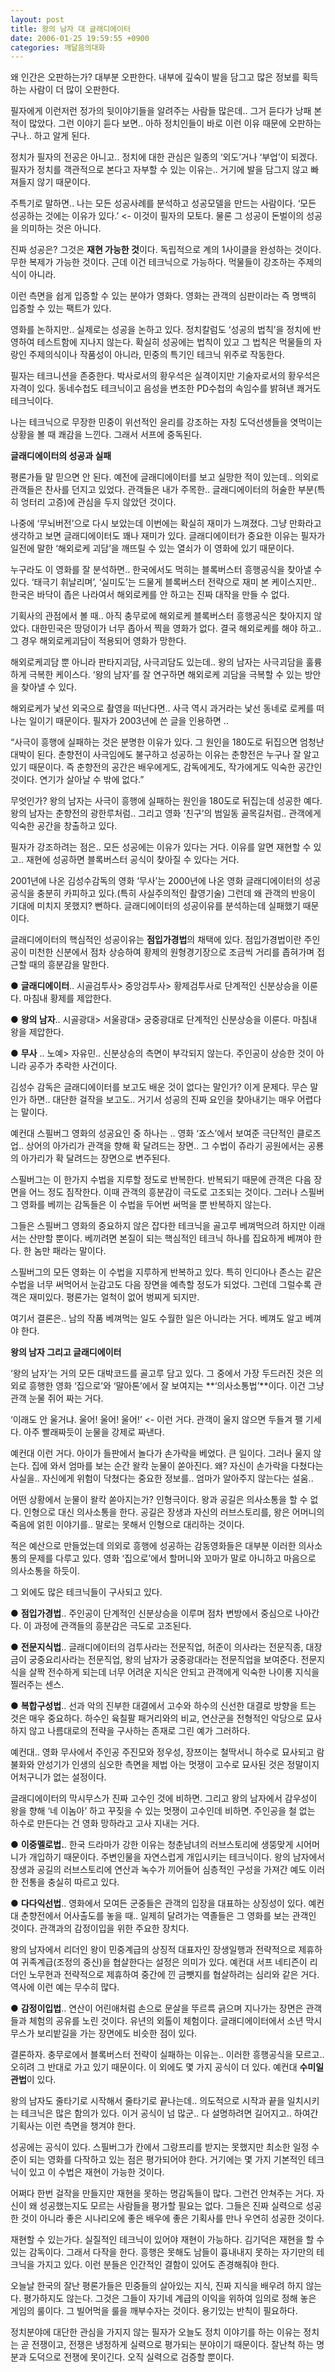 ```yaml
---
layout: post
title: 왕의 남자 대 글래디에이터
date: 2006-01-25 19:59:55 +0900
categories: 깨달음의대화
---
```

왜 인간은 오판하는가? 대부분 오판한다. 내부에 깊숙이 발을 담그고 많은 정보를 획득하는 사람이 더 많이 오판한다. 

필자에게 이런저런 정가의 뒷이야기들을 알려주는 사람들 많은데.. 그거 듣다가 낭패 본 적이 많았다. 그런 이야기 듣다 보면.. 아하 정치인들이 바로 이런 이유 때문에 오판하는구나.. 하고 알게 된다. 

정치가 필자의 전공은 아니고.. 정치에 대한 관심은 일종의 ‘외도’거나 ‘부업’이 되겠다. 필자가 정치를 객관적으로 본다고 자부할 수 있는 이유는.. 거기에 발을 담그지 않고 빠져들지 않기 때문이다.

주특기로 말하면.. 나는 모든 성공사례를 분석하고 성공모델을 만드는 사람이다. ‘모든 성공하는 것에는 이유가 있다.’ <- 이것이 필자의 모토다. 물론 그 성공이 돈벌이의 성공을 의미하는 것은 아니다.

진짜 성공은? 그것은 **재현 가능한 것**이다. 독립적으로 계의 1사이클을 완성하는 것이다. 무한 복제가 가능한 것이다. 근데 이건 테크닉으로 가능하다. 먹물들이 강조하는 주제의식이 아니라.

이런 측면을 쉽게 입증할 수 있는 분야가 영화다. 영화는 관객의 심판이라는 즉 명백히 입증할 수 있는 팩트가 있다. 

영화를 논하지만.. 실제로는 성공을 논하고 있다. 정치칼럼도 ‘성공의 법칙’을 정치에 반영하여 테스트함에 지나지 않는다. 확실히 성공에는 법칙이 있고 그 법칙은 먹물들의 자랑인 주제의식이나 작품성이 아니라, 민중의 특기인 테크닉 위주로 작동한다. 

필자는 테크니션을 존중한다. 박사로서의 황우석은 실격이지만 기술자로서의 황우석은 자격이 있다. 동네수첩도 테크닉이고 음성을 변조한 PD수첩의 속임수를 밝혀낸 쾌거도 테크닉이다. 

나는 테크닉으로 무장한 민중이 위선적인 윤리를 강조하는 자칭 도덕선생들을 엿먹이는 상황을 볼 때 쾌감을 느낀다. 그래서 서프에 중독된다.  
  


**글래디에이터의 성공과 실패**

평론가들 말 믿으면 안 된다. 예전에 글래디에이터를 보고 실망한 적이 있는데.. 의외로 관객들은 찬사를 던지고 있었다. 관객들은 내가 주목한.. 글래디에이터의 허술한 부분(특히 엉터리 고증)에 관심을 두지 않았던 것이다. 

나중에 ‘무뇌버전’으로 다시 보았는데 이번에는 확실히 재미가 느껴졌다. 그냥 만화라고 생각하고 보면 글래디에이터도 꽤나 재미가 있다. 글래디에이터가 중요한 이유는 필자가 일전에 말한 ‘해외로케 괴담’을 깨뜨릴 수 있는 열쇠가 이 영화에 있기 때문이다. 

누구라도 이 영화를 잘 분석하면.. 한국에서도 먹히는 블록버스터 흥행공식을 찾아낼 수 있다. ‘태극기 휘날리며’, ‘실미도’는 드물게 블록버스터 전략으로 재미 본 케이스지만.. 한국은 바닥이 좁은 나라여서 해외로케를 안 하고는 진짜 대작을 만들 수 없다. 

기획사의 관점에서 볼 때.. 아직 충무로에 해외로케 블록버스터 흥행공식은 찾아지지 않았다. 대한민국은 땅덩이가 너무 좁아서 찍을 영화가 없다. 결국 해외로케를 해야 하고.. 그 경우 해외로케괴담이 적용되어 영화가 망한다.

해외로케괴담 뿐 아니라 판타지괴담, 사극괴담도 있는데.. 왕의 남자는 사극괴담을 훌륭하게 극복한 케이스다. ‘왕의 남자’를 잘 연구하면 해외로케 괴담을 극복할 수 있는 방안을 찾아낼 수 있다. 

해외로케가 낯선 외국으로 촬영을 떠난다면.. 사극 역시 과거라는 낯선 동네로 로케를 떠나는 일이기 때문이다. 필자가 2003년에 쓴 글을 인용하면 ..

“사극이 흥행에 실패하는 것은 분명한 이유가 있다. 그 원인을 180도로 뒤집으면 엄청난 대박이 된다. 춘향전이 사극임에도 불구하고 성공하는 이유는 춘향전은 누구나 잘 알고있기 때문이다. 즉 춘향전의 공간은 배우에게도, 감독에게도, 작가에게도 익숙한 공간인 것이다. 연기가 살아날 수 밖에 없다.”

무엇인가? 왕의 남자는 사극이 흥행에 실패하는 원인을 180도로 뒤집는데 성공한 예다. 왕의 남자는 춘향전의 광한루처럼.. 그리고 영화 ‘친구’의 범일동 골목길처럼.. 관객에게 익숙한 공간을 창출하고 있다. 

필자가 강조하려는 점은.. 모든 성공에는 이유가 있다는 거다. 이유를 알면 재현할 수 있고.. 재현에 성공하면 블록버스터 공식이 찾아질 수 있다는 거다.

2001년에 나온 김성수감독의 영화 ‘무사’는 2000년에 나온 영화 글래디에이터의 성공공식을 충분히 카피하고 있다.(특히 사실주의적인 촬영기술) 그런데 왜 관객의 반응이 기대에 미치지 못했지? 뻔하다. 글래디에이터의 성공이유를 분석하는데 실패했기 때문이다. 

글래디에이터의 핵심적인 성공이유는 **점입가경법**의 채택에 있다. 점입가경법이란 주인공이 미천한 신분에서 점차 상승하여 황제의 원형경기장으로 조금씩 거리를 좁혀가며 접근할 때의 흥분감을 말한다.   


● **글래디에이터**.. 시골검투사> 중앙검투사> 황제검투사로 단계적인 신분상승을 이룬다. 마침내 황제를 제압한다. 

● **왕의 남자**.. 시골광대> 서울광대> 궁중광대로 단계적인 신분상승을 이룬다. 마침내 왕을 제압한다. 

● **무사** .. 노예> 자유민.. 신분상승의 측면이 부각되지 않는다. 주인공이 상승한 것이 아니라 공주가 추락한 사건이다.  


김성수 감독은 글래디에이터를 보고도 배운 것이 없다는 말인가? 이게 문제다. 무슨 말인가 하면.. 대단한 걸작을 보고도.. 거기서 성공의 진짜 요인을 찾아내기는 매우 어렵다는 말이다. 

예컨대 스필버그 영화의 성공요인 중 하나는 .. 영화 ‘죠스’에서 보여준 극단적인 클로즈업.. 상어의 아가리가 관객을 향해 확 달려드는 장면.. 그 수법이 쥬라기 공원에서는 공룡의 아가리가 확 달려드는 장면으로 변주된다.

스필버그는 이 한가지 수법을 지루할 정도로 반복한다. 반복되기 때문에 관객은 다음 장면을 어느 정도 짐작한다. 이때 관객의 흥분감이 극도로 고조되는 것이다. 그러나 스필버그 영화를 베끼는 감독들은 이 수법을 두어번 써먹을 뿐 반복하지 않는다. 

그들은 스필버그 영화의 중요하지 않은 잡다한 테크닉을 골고루 베껴먹으려 하지만 이래서는 산만할 뿐이다. 베끼려면 본질이 되는 핵심적인 테크닉 하나를 집요하게 베껴야 한다. 한 놈만 패라는 말이다. 

스필버그의 모든 영화는 이 수법을 지루하게 반복하고 있다. 특히 인디아나 존스는 같은 수법을 너무 써먹어서 눈감고도 다음 장면을 예측할 정도가 되었다. 그런데 그럴수록 관객은 재미있다. 평론가는 얼척이 없어 벙찌게 되지만.

여기서 결론은.. 남의 작품 베껴먹는 일도 수월한 일은 아니라는 거다. 베껴도 알고 베껴야 한다.   


**왕의 남자 그리고 글래디에이터**

‘왕의 남자’는 거의 모든 대박코드를 골고루 담고 있다. 그 중에서 가장 두드러진 것은 의외로 흥행한 영화 ‘집으로’와 ‘말아톤’에서 잘 보여지는 **‘의사소통법’**이다. 이건 그냥 관객 눈물 쥐어 짜는 거다. 

‘이래도 안 울거냐. 울어! 울어! 울어!’ <- 이런 거다. 관객이 울지 않으면 두들겨 팰 기세다. 아주 빨래짜듯이 눈물을 강제로 짜낸다. 

예컨대 이런 거다. 아이가 들판에서 놀다가 손가락을 베었다. 큰 일이다. 그러나 울지 않는다. 집에 와서 엄마를 보는 순간 왈칵 눈물이 쏟아진다. 왜? 자신이 손가락을 다쳤다는 사실을.. 자신에게 위험이 닥쳤다는 중요한 정보를.. 엄마가 알아주지 않는다는 설움.. 

어떤 상황에서 눈물이 왈칵 쏟아지는가? 인형극이다. 왕과 공길은 의사소통을 할 수 없다. 인형으로 대신 의사소통을 한다. 공길은 장생과 자신의 러브스토리를, 왕은 어머니의 죽음에 얽힌 이야기를.. 말로는 못해서 인형으로 대리하는 것이다.

적은 예산으로 만들었는데 의외로 흥행에 성공하는 감동영화들은 대부분 이러한 의사소통의 문제를 다루고 있다. 영화 ‘집으로’에서 할머니와 꼬마가 말로 아니하고 마음으로 의사소통을 하듯이.

그 외에도 많은 테크닉들이 구사되고 있다.   


● **점입가경법**.. 주인공이 단계적인 신분상승을 이루며 점차 변방에서 중심으로 나아간다. 이 과정에 관객들의 흥분감은 극도로 고조된다. 

● **전문지식법**.. 글래디에이터의 검투사라는 전문직업, 허준이 의사라는 전문직종, 대장금이 궁중요리사라는 전문직업, 왕의 남자가 궁중광대라는 전문직업을 보여준다. 전문지식을 살짝 전수하게 되는데 너무 어려운 지식은 안되고 관객에게 익숙한 나이롱 지식을 찔러주는 센스.

● **복합구성법**.. 선과 악의 진부한 대결에서 고수와 하수의 신선한 대결로 방향을 트는 것은 매우 중요하다. 하수인 육칠팔 패거리와의 비교, 연산군을 전형적인 악당으로 묘사하지 않고 나름대로의 전략을 구사하는 존재로 그린 예가 그러하다. 

예컨대.. 영화 무사에서 주인공 주진모와 정우성, 장쯔이는 철딱서니 하수로 묘사되고 람불화와 안성기가 인생의 심오한 측면을 제법 아는 멋쟁이 고수로 묘사된 것은 정말이지 어처구니가 없는 설정이다. 

글래디에이터의 막시무스가 진짜 고수인 것에 비하면. 그리고 왕의 남자에서 감우성이 왕을 향해 ‘네 이놈아’ 하고 꾸짖을 수 있는 멋쟁이 고수인데 비하면. 주인공을 철 없는 하수로 만든다는 건 영화 망하라고 고사 지내는 거다.

● **이중멜로법.**. 한국 드라마가 강한 이유는 청춘남녀의 러브스토리에 생뚱맞게 시어머니가 개입하기 때문이다. 주변인물을 자연스럽게 개입시키는 테크닉이다. 왕의 남자에서 장생과 공길의 러브스토리에 연산과 녹수가 끼어들어 심층적인 구성을 가져간 예도 이러한 전통을 충실히 따르고 있다. 

● **다다익선법**.. 영화에서 모여든 군중들은 관객의 입장을 대표하는 상징성이 있다. 예컨대 춘향전에서 어사출도를 놓을 때.. 일제히 달려가는 역졸들은 그 영화를 보는 관객인 것이다. 관객과의 감정이입을 위한 주요한 장치다. 

왕의 남자에서 리더인 왕이 민중계급의 상징적 대표자인 장생일행과 전략적으로 제휴하여 귀족계급(조정의 중신)을 협살한다는 설정은 의미가 있다. 예컨대 서프 네티즌이 리더인 노무현과 전략적으로 제휴하여 중간에 낀 금뺏지를 협살하려는 심리와 같은 거다. 역사에 이런 예는 무수히 많다.

● **감정이입법**.. 연산이 어린애처럼 손으로 문살을 뚜르륵 긁으며 지나가는 장면은 관객들과 체험의 공유를 노린 것이다. 유년의 외톨이 체험이다. 글래디에이터에서 소년 막시무스가 보리밭길을 가는 장면에도 비슷한 점이 있다.

결론하자. 충무로에서 블록버스터 전략이 실패하는 이유는.. 이러한 흥행공식을 모르고.. 오히려 그 반대로 가고 있기 때문이다. 이 외에도 몇 가지 공식이 더 있다. 예컨대 **수미일관법**이 있다. 

왕의 남자도 줄타기로 시작해서 줄타기로 끝나는데.. 의도적으로 시작과 끝을 일치시키는 테크닉은 많은 함의가 있다. 이거 공식이 넘 많군.. 다 설명하려면 길어지고.. 하여간 기획사는 이런 측면을 챙겨야 한다.

성공에는 공식이 있다. 스필버그가 칸에서 그랑프리를 받지는 못했지만 최소한 일정 수준이 되는 영화를 다작하고 있는 점은 평가되어야 한다. 거기에는 몇 가지 기본적인 테크닉이 있고 이 수법은 재현이 가능한 것이다.

어쩌다 한번 걸작을 만들지만 재현을 못하는 명감독들이 많다. 그런건 안쳐주는 거다. 자신이 왜 성공했는지도 모르는 사람들을 평가할 필요는 없다. 그들은 진짜 실력으로 성공한 것이 아니라 좋은 시나리오에 좋은 배우에 좋은 기획사를 만나 우연히 성공한 것이다.

재현할 수 있는가다. 실질적인 테크닉이 있어야 재현이 가능하다. 김기덕은 재현을 할 수 있는 감독이다. 그래서 다작을 한다. 흥행은 못해도 남들이 흉내내지 못하는 자기만의 테크닉을 가지고 있다. 이런 분들은 인간적인 결함이 있어도 존경해줘야 한다.

오늘날 한국의 잘난 평론가들은 민중들의 살아있는 지식, 진짜 지식을 배우려 하지 않는다. 평가하지도 않는다. 그것은 그들이 자기네 계급의 이익을 위하여 임의로 정해 놓은 게임의 룰이다. 그 빌어먹을 룰을 깨부수자는 것이다. 용기있는 반칙이 필요하다. 

정치분야에 대단한 관심을 가지지 않는 필자가 오늘도 정치 이야기를 하는 이유는 정치는 곧 전쟁이고, 전쟁은 냉정하게 실력으로 평가되는 분야이기 때문이다. 잘난척 하는 명분과 도덕으로 전쟁에 못이긴다. 오직 실력으로 검증할 뿐이다.